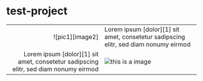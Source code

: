 # test-project

|                                                                                        |                                                                                        |
| -------------------------------------------------------------------------------------: | -------------------------------------------------------------------------------------- |
| ![pic1][image2]                                                                        | Lorem ipsum [dolor][1] sit amet, consetetur sadipscing   elitr, sed diam nonumy eirmod |
| Lorem ipsum [dolor][1] sit amet, consetetur sadipscing   elitr, sed diam nonumy eirmod | ![this is a image](https://dummyimage.com/400 "a text for this image")                 |
